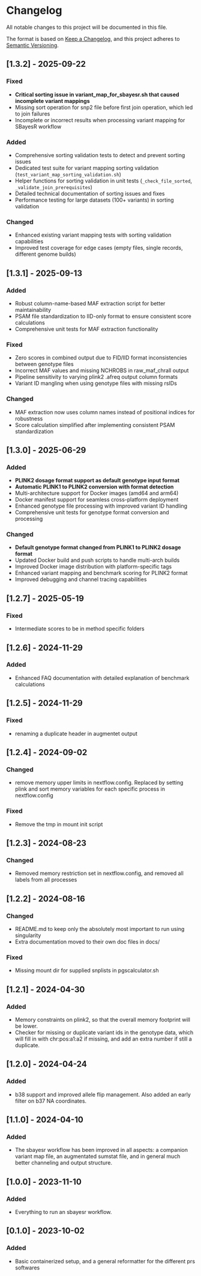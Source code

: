 # Changelog
All notable changes to this project will be documented in this file.

The format is based on [Keep a Changelog](https://keepachangelog.com/en/1.0.0/),
and this project adheres to [Semantic Versioning](https://semver.org/spec/v2.0.0.html).

## [1.3.2] - 2025-09-22
### Fixed
- **Critical sorting issue in variant_map_for_sbayesr.sh that caused incomplete variant mappings**
- Missing sort operation for snp2 file before first join operation, which led to join failures
- Incomplete or incorrect results when processing variant mapping for SBayesR workflow

### Added
- Comprehensive sorting validation tests to detect and prevent sorting issues
- Dedicated test suite for variant mapping sorting validation (`test_variant_map_sorting_validation.sh`)
- Helper functions for sorting validation in unit tests (`_check_file_sorted`, `_validate_join_prerequisites`)
- Detailed technical documentation of sorting issues and fixes
- Performance testing for large datasets (100+ variants) in sorting validation

### Changed
- Enhanced existing variant mapping tests with sorting validation capabilities
- Improved test coverage for edge cases (empty files, single records, different genome builds)

## [1.3.1] - 2025-09-13
### Added
- Robust column-name-based MAF extraction script for better maintainability
- PSAM file standardization to IID-only format to ensure consistent score calculations
- Comprehensive unit tests for MAF extraction functionality

### Fixed
- Zero scores in combined output due to FID/IID format inconsistencies between genotype files
- Incorrect MAF values and missing NCHROBS in raw_maf_chrall output
- Pipeline sensitivity to varying plink2 .afreq output column formats
- Variant ID mangling when using genotype files with missing rsIDs

### Changed
- MAF extraction now uses column names instead of positional indices for robustness
- Score calculation simplified after implementing consistent PSAM standardization

## [1.3.0] - 2025-06-29
### Added
- **PLINK2 dosage format support as default genotype input format**
- **Automatic PLINK1 to PLINK2 conversion with format detection**
- Multi-architecture support for Docker images (amd64 and arm64)
- Docker manifest support for seamless cross-platform deployment
- Enhanced genotype file processing with improved variant ID handling
- Comprehensive unit tests for genotype format conversion and processing

### Changed
- **Default genotype format changed from PLINK1 to PLINK2 dosage format**
- Updated Docker build and push scripts to handle multi-arch builds
- Improved Docker image distribution with platform-specific tags
- Enhanced variant mapping and benchmark scoring for PLINK2 format
- Improved debugging and channel tracing capabilities

## [1.2.7] - 2025-05-19
### Fixed
- Intermediate scores to be in method specific folders

## [1.2.6] - 2024-11-29
### Added
- Enhanced FAQ documentation with detailed explanation of benchmark calculations

## [1.2.5] - 2024-11-29
### Fixed

- renaming a duplicate header in augmentet output

## [1.2.4] - 2024-09-02
### Changed

- remove memory upper limits in nextflow.config. Replaced by setting plink and sort memory variables for each specific process in nextflow.config

### Fixed
- Remove the tmp in mount init script

## [1.2.3] - 2024-08-23
### Changed

- Removed memory restriction set in nextflow.config, and removed all labels from all processes

## [1.2.2] - 2024-08-16
### Changed

- README.md to keep only the absolutely most important to run using singularity
- Extra documentation moved to their own doc files in docs/

### Fixed
- Missing mount dir for supplied snplists in pgscalculator.sh

## [1.2.1] - 2024-04-30
### Added

- Memory constraints on plink2, so that the overall memory footprint will be lower.
- Checker for missing or duplicate variant ids in the genotype data, which will fill in with chr:pos:a1:a2 if missing, and add an extra number if still a duplicate.

## [1.2.0] - 2024-04-24
### Added

- b38 support and improved allele flip management. Also added an early filter on b37 NA coordinates.

## [1.1.0] - 2024-04-10
### Added

- The sbayesr workflow has been improved in all aspects: a companion variant map file, an augmentated sumstat file, and in general much better channeling and output structure.

## [1.0.0] - 2023-11-10
### Added

- Everything to run an sbayesr workflow.

## [0.1.0] - 2023-10-02
### Added

- Basic containerized setup, and a general reformatter for the different prs softwares

